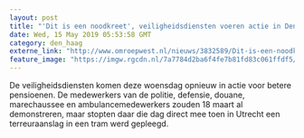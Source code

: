```yaml
---
layout: post
title: "'Dit is een noodkreet', veiligheidsdiensten voeren actie in Den Haag"
date: Wed, 15 May 2019 05:53:58 GMT
category: den_haag
externe_link: "http://www.omroepwest.nl/nieuws/3832589/Dit-is-een-noodkreet-veiligheidsdiensten-voeren-actie-in-Den-Haag"
feature_image: "https://imgw.rgcdn.nl/7a7784d2ba6f4fe7b81fd83c061ffdf5/opener/3832598.jpg"
---
```


De veiligheidsdiensten komen deze woensdag opnieuw in actie voor betere pensioenen. De medewerkers van de politie, defensie, douane, marechaussee en ambulancemedewerkers zouden 18 maart al demonstreren, maar stopten daar die dag direct mee toen in Utrecht een terreuraanslag in een tram werd gepleegd.
